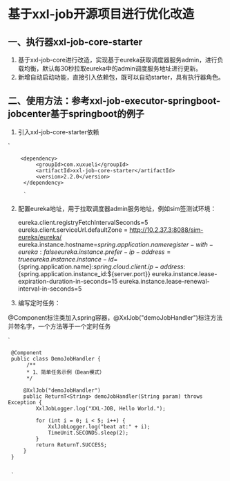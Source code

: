 # 基于xxl-job开源项目进行优化改造

## 一、执行器xxl-job-core-starter

1. 基于xxl-job-core进行改造，实现基于eureka获取调度器服务admin，进行负载均衡，默认每30秒拉取eureka中的admin调度服务地址进行更新。
2. 新增自动启动功能，直接引入依赖包，既可以自动starter，具有执行器角色。

## 二、使用方法：参考xxl-job-executor-springboot-jobcenter基于springboot的例子

1. 引入xxl-job-core-starter依赖

`        

        <dependency>
             <groupId>com.xuxueli</groupId>
             <artifactId>xxl-job-core-starter</artifactId>
             <version>2.2.0</version>
         </dependency>
         
         `
         
2. 配置eureka地址，用于拉取调度器admin服务地址，例如sim签测试环境：


     eureka.client.registryFetchIntervalSeconds=5
     eureka.client.serviceUrl.defaultZone = http://10.2.37.3:8088/sim-eureka/eureka/
     eureka.instance.hostname=${spring.application.name}
     register-with-eureka: false
     eureka.instance.prefer-ip-address=true 
     eureka.instance.instance-id=${spring.application.name}:${spring.cloud.client.ip-address}:${spring.application.instance_id:${server.port}}
     eureka.instance.lease-expiration-duration-in-seconds=15
     eureka.instance.lease-renewal-interval-in-seconds=5


3. 编写定时任务：

@Component标注类加入spring容器，@XxlJob("demoJobHandler")标注方法并带名字，一个方法等于一个定时任务

`    

     @Component
     public class DemoJobHandler {
          /**
          * 1、简单任务示例（Bean模式）
          */
          
         @XxlJob("demoJobHandler")
         public ReturnT<String> demoJobHandler(String param) throws Exception {
             XxlJobLogger.log("XXL-JOB, Hello World.");
     
             for (int i = 0; i < 5; i++) {
                 XxlJobLogger.log("beat at:" + i);
                 TimeUnit.SECONDS.sleep(2);
             }
             return ReturnT.SUCCESS;
         }
     }
     
     
     `